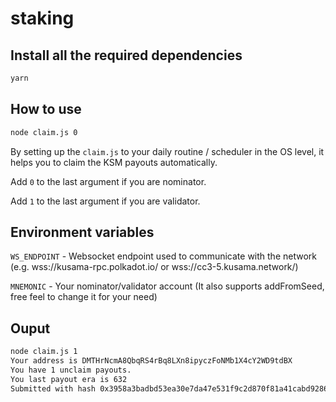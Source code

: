 # staking


## Install all the required dependencies

``` bash
yarn
```

## How to use 

```bash
node claim.js 0 
```

By setting up the `claim.js` to your daily routine / scheduler in the OS level, it helps you to claim the KSM payouts automatically.

Add `0` to the last argument if you are nominator.

Add `1` to the last argument if you are validator.

## Environment variables

`WS_ENDPOINT` -  Websocket endpoint used to communicate with the network (e.g. wss://kusama-rpc.polkadot.io/ or wss://cc3-5.kusama.network/)

`MNEMONIC` - Your nominator/validator account (It also supports addFromSeed, free feel to change it for your need)


## Ouput

```bash
node claim.js 1
Your address is DMTHrNcmA8QbqRS4rBq8LXn8ipyczFoNMb1X4cY2WD9tdBX
You have 1 unclaim payouts.
You last payout era is 632
Submitted with hash 0x3958a3badbd53ea30e7da47e531f9c2d870f81a41cabd9286eb00157b50236ff
```

